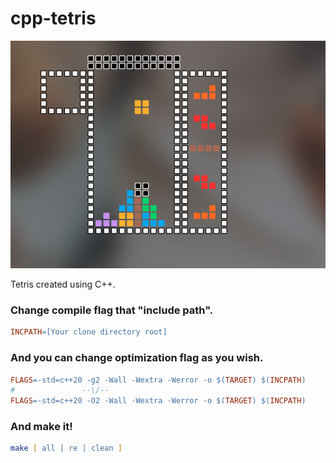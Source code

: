# cpp-tetris

![Image](./res/git/screenshot1.png)

Tetris created using C++.

### Change compile flag that "include path".
```Makefile
INCPATH=[Your clone directory root]
```

### And you can change optimization flag as you wish.
```Makefile
FLAGS=-std=c++20 -g2 -Wall -Wextra -Werror -o $(TARGET) $(INCPATH)
#               --\/--
FLAGS=-std=c++20 -O2 -Wall -Wextra -Werror -o $(TARGET) $(INCPATH)
```

### And make it!
```zsh
make [ all | re | clean ]
```
